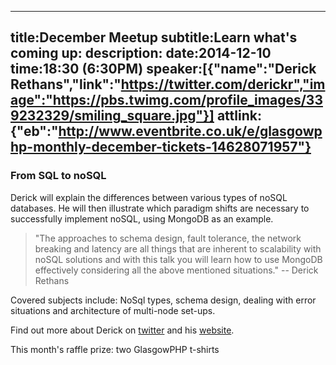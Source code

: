 ----
title:December Meetup
subtitle:Learn what's coming up:
description:
date:2014-12-10
time:18:30 (6:30PM)
speaker:[{"name":"Derick Rethans","link":"https://twitter.com/derickr","image":"https://pbs.twimg.com/profile_images/339232329/smiling_square.jpg"}]
attlink:{"eb":"http://www.eventbrite.co.uk/e/glasgowphp-monthly-december-tickets-14628071957"}
----

### From SQL to noSQL

Derick will explain the differences between various types of noSQL databases.
He will then illustrate which paradigm shifts are 
necessary to successfully implement noSQL, using MongoDB as an example.

> "The approaches to schema design, fault tolerance, the network breaking
> and latency are all things that are inherent to scalability with noSQL
> solutions and with this talk you will learn how to use MongoDB
> effectively considering all the above mentioned situations." -- Derick Rethans

Covered subjects include: NoSql types, schema design, dealing with error
situations and architecture of multi-node set-ups.

Find out more about Derick on [twitter][1] and his [website][2].  

This month's raffle prize: two GlasgowPHP t-shirts

[1]: https://twitter.com/derickr
[2]: http://derickrethans.nl
[98]: http://glasgowphp.co.uk/becomeaspeaker